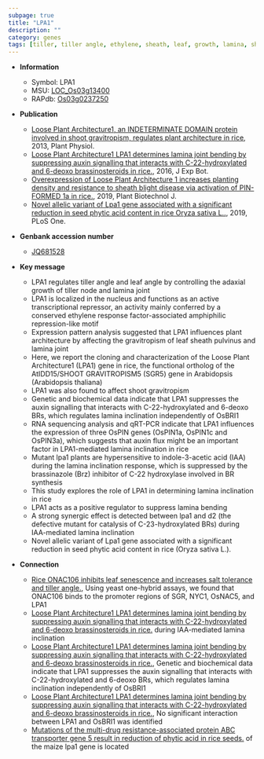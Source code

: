```yaml
---
subpage: true
title: "LPA1"
description: ""
category: genes
tags: [tiller, tiller angle, ethylene, sheath, leaf, growth, lamina, shoot, architecture, auxin,  BR , seed]
---
```


* **Information**  
    + Symbol: LPA1  
    + MSU: [LOC_Os03g13400](http://rice.plantbiology.msu.edu/cgi-bin/ORF_infopage.cgi?orf=LOC_Os03g13400)  
    + RAPdb: [Os03g0237250](http://rapdb.dna.affrc.go.jp/viewer/gbrowse_details/irgsp1?name=Os03g0237250)  

* **Publication**  
    + [Loose Plant Architecture1, an INDETERMINATE DOMAIN protein involved in shoot gravitropism, regulates plant architecture in rice](http://www.ncbi.nlm.nih.gov/pubmed?term=Loose+Plant+Architecture1,+an+INDETERMINATE+DOMAIN+protein+involved+in+shoot+gravitropism,+regulates+plant+architecture+in+rice%5BTitle%5D), 2013, Plant Physiol.
    + [Loose Plant Architecture1 LPA1 determines lamina joint bending by suppressing auxin signalling that interacts with C-22-hydroxylated and 6-deoxo brassinosteroids in rice.](http://www.ncbi.nlm.nih.gov/pubmed?term=Loose+Plant+Architecture1+LPA1+determines+lamina+joint+bending+by+suppressing+auxin+signalling+that+interacts+with+C-22-hydroxylated+and+6-deoxo+brassinosteroids+in+rice.%5BTitle%5D), 2016, J Exp Bot.
    + [Overexpression of Loose Plant Architecture 1 increases planting density and resistance to sheath blight disease via activation of PIN-FORMED 1a in rice.](http://www.ncbi.nlm.nih.gov/pubmed?term=Overexpression+of+Loose+Plant+Architecture+1+increases+planting+density+and+resistance+to+sheath+blight+disease+via+activation+of+PIN-FORMED+1a+in+rice.%5BTitle%5D), 2019, Plant Biotechnol J.
    + [Novel allelic variant of Lpa1 gene associated with a significant reduction in seed phytic acid content in rice Oryza sativa L..](http://www.ncbi.nlm.nih.gov/pubmed?term=Novel+allelic+variant+of+Lpa1+gene+associated+with+a+significant+reduction+in+seed+phytic+acid+content+in+rice+Oryza+sativa+L..%5BTitle%5D), 2019, PLoS One.

* **Genbank accession number**  
    + [JQ681528](http://www.ncbi.nlm.nih.gov/nuccore/JQ681528)

* **Key message**  
    + LPA1 regulates tiller angle and leaf angle by controlling the adaxial growth of tiller node and lamina joint
    + LPA1 is localized in the nucleus and functions as an active transcriptional repressor, an activity mainly conferred by a conserved ethylene response factor-associated amphiphilic repression-like motif
    + Expression pattern analysis suggested that LPA1 influences plant architecture by affecting the gravitropism of leaf sheath pulvinus and lamina joint
    + Here, we report the cloning and characterization of the Loose Plant Architecture1 (LPA1) gene in rice, the functional ortholog of the AtIDD15/SHOOT GRAVITROPISM5 (SGR5) gene in Arabidopsis (Arabidopsis thaliana)
    + LPA1 was also found to affect shoot gravitropism
    + Genetic and biochemical data indicate that LPA1 suppresses the auxin signalling that interacts with C-22-hydroxylated and 6-deoxo BRs, which regulates lamina inclination independently of OsBRI1
    + RNA sequencing analysis and qRT-PCR indicate that LPA1 influences the expression of three OsPIN genes (OsPIN1a, OsPIN1c and OsPIN3a), which suggests that auxin flux might be an important factor in LPA1-mediated lamina inclination in rice
    + Mutant lpa1 plants are hypersensitive to indole-3-acetic acid (IAA) during the lamina inclination response, which is suppressed by the brassinazole (Brz) inhibitor of C-22 hydroxylase involved in BR synthesis
    + This study explores the role of LPA1 in determining lamina inclination in rice
    + LPA1 acts as a positive regulator to suppress lamina bending
    + A strong synergic effect is detected between lpa1 and d2 (the defective mutant for catalysis of C-23-hydroxylated BRs) during IAA-mediated lamina inclination
    + Novel allelic variant of Lpa1 gene associated with a significant reduction in seed phytic acid content in rice (Oryza sativa L.).

* **Connection**  
    + [Rice ONAC106 inhibits leaf senescence and increases salt tolerance and tiller angle.](http://www.ncbi.nlm.nih.gov/pubmed?term=Rice+ONAC106+inhibits+leaf+senescence+and+increases+salt+tolerance+and+tiller+angle.%5BTitle%5D), Using yeast one-hybrid assays, we found that ONAC106 binds to the promoter regions of SGR, NYC1, OsNAC5, and LPA1
    + [Loose Plant Architecture1 LPA1 determines lamina joint bending by suppressing auxin signalling that interacts with C-22-hydroxylated and 6-deoxo brassinosteroids in rice.](the+defective+mutant+for+catalysis+of+C-23-hydroxylated+BRs) during IAA-mediated lamina inclination
    + [Loose Plant Architecture1 LPA1 determines lamina joint bending by suppressing auxin signalling that interacts with C-22-hydroxylated and 6-deoxo brassinosteroids in rice.](http://www.ncbi.nlm.nih.gov/pubmed?term=Loose+Plant+Architecture1+LPA1+determines+lamina+joint+bending+by+suppressing+auxin+signalling+that+interacts+with+C-22-hydroxylated+and+6-deoxo+brassinosteroids+in+rice.%5BTitle%5D), Genetic and biochemical data indicate that LPA1 suppresses the auxin signalling that interacts with C-22-hydroxylated and 6-deoxo BRs, which regulates lamina inclination independently of OsBRI1
    + [Loose Plant Architecture1 LPA1 determines lamina joint bending by suppressing auxin signalling that interacts with C-22-hydroxylated and 6-deoxo brassinosteroids in rice.](http://www.ncbi.nlm.nih.gov/pubmed?term=Loose+Plant+Architecture1+LPA1+determines+lamina+joint+bending+by+suppressing+auxin+signalling+that+interacts+with+C-22-hydroxylated+and+6-deoxo+brassinosteroids+in+rice.%5BTitle%5D), No significant interaction between LPA1 and OsBRI1 was identified
    + [Mutations of the multi-drug resistance-associated protein ABC transporter gene 5 result in reduction of phytic acid in rice seeds.](OsMRP5) of the maize lpa1 gene is located



